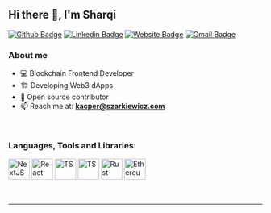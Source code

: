 ## Hi there 👋, I'm Sharqi

[![Github Badge](https://img.shields.io/badge/sharqiewicz-1E1E1E?style=flat&logo=Github&logoColor=white&link=https://github.com/Sharqiewicz/)][github]
[![Linkedin Badge](https://img.shields.io/badge/sharqiewicz-45B5B3?style=flat&logo=Linkedin&logoColor=white&link=https://www.linkedin.com/in/kacperszarkiewicz/)][linkedin]
[![Website Badge](https://img.shields.io/badge/szarkiewicz.com-79D8BA?style=flat&logo=Google-Chrome&logoColor=white&link=https://szarkiewicz.com)][website]
[![Gmail Badge](https://img.shields.io/badge/kacper@szarkiewicz.com-red?style=flat&logo=Gmail&logoColor=white&link=mailto:kacper@szarkiewicz.com)](mailto:kacper@szarkiewicz.com)


### About me

- 💻 Blockchain Frontend Developer
- 🏗️ Developing Web3 dApps
- 💙 Open source contributor
- 📫 Reach me at: **[kacper@szarkiewicz.com](kacper@szarkiewicz.com)**

<br />

### Languages, Tools and Libraries:

[<img src="https://cdn.svgporn.com/logos/nextjs-icon.svg" alt="NextJS" height="42" />][website]
[<img src="https://cdn.svgporn.com/logos/react.svg" alt="React" height="42" />][website]
[<img src="https://cdn.svgporn.com/logos/typescript-icon.svg" alt="TS" height="42" />][website]
[<img src="https://cdn.svgporn.com/logos/svelte-icon.svg" alt="TS" height="42" />][website]
[<img src="https://cdn.svgporn.com/logos/rust.svg" alt="Rust" height="42" />][website]
[<img src="https://cdn.svgporn.com/logos/ethereum.svg" alt="Ethereum" height="42" />][website]

<br />

---

[email]: kacper@szarkiewicz.com
[website]: https://szarkiewicz.com/
[github]: https://github.com/Sharqiewicz/
[linkedin]: https://www.linkedin.com/in/kacperszarkiewicz/
